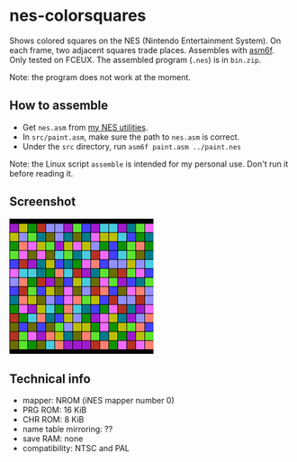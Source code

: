 # nes-colorsquares
Shows colored squares on the NES (Nintendo Entertainment System). On each frame, two adjacent squares trade places. Assembles with [asm6f](https://github.com/freem/asm6f). Only tested on FCEUX. The assembled program (`.nes`) is in `bin.zip`.

Note: the program does not work at the moment.

## How to assemble
* Get `nes.asm` from [my NES utilities](https://github.com/qalle2/nes-util).
* In `src/paint.asm`, make sure the path to `nes.asm` is correct.
* Under the `src` directory, run `asm6f paint.asm ../paint.nes`

Note: the Linux script `assemble` is intended for my personal use. Don't run it before reading it.

## Screenshot
![colorsquares.asm](snap.png)

## Technical info
* mapper: NROM (iNES mapper number 0)
* PRG ROM: 16 KiB
* CHR ROM: 8 KiB
* name table mirroring: ??
* save RAM: none
* compatibility: NTSC and PAL


